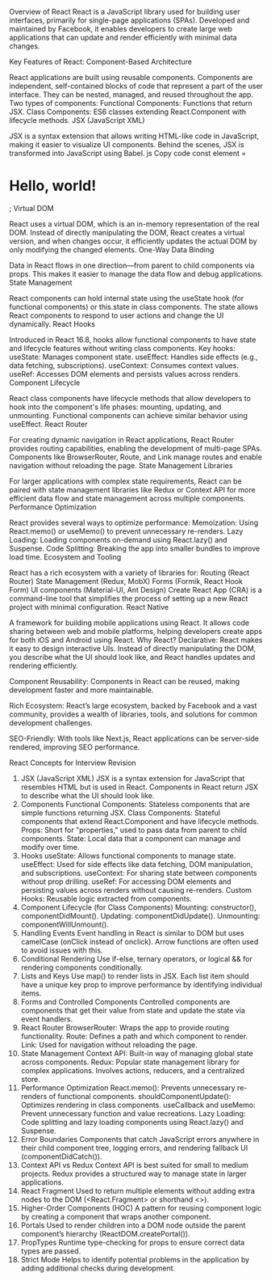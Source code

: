 Overview of React
React is a JavaScript library used for building user interfaces, primarily for single-page applications (SPAs). Developed and maintained by Facebook, it enables developers to create large web applications that can update and render efficiently with minimal data changes.

Key Features of React:
Component-Based Architecture

React applications are built using reusable components. Components are independent, self-contained blocks of code that represent a part of the user interface. They can be nested, managed, and reused throughout the app.
Two types of components:
Functional Components: Functions that return JSX.
Class Components: ES6 classes extending React.Component with lifecycle methods.
JSX (JavaScript XML)

JSX is a syntax extension that allows writing HTML-like code in JavaScript, making it easier to visualize UI components. Behind the scenes, JSX is transformed into JavaScript using Babel.
js
Copy code
const element = <h1>Hello, world!</h1>;
Virtual DOM

React uses a virtual DOM, which is an in-memory representation of the real DOM. Instead of directly manipulating the DOM, React creates a virtual version, and when changes occur, it efficiently updates the actual DOM by only modifying the changed elements.
One-Way Data Binding

Data in React flows in one direction—from parent to child components via props. This makes it easier to manage the data flow and debug applications.
State Management

React components can hold internal state using the useState hook (for functional components) or this.state in class components.
The state allows React components to respond to user actions and change the UI dynamically.
React Hooks

Introduced in React 16.8, hooks allow functional components to have state and lifecycle features without writing class components.
Key hooks:
useState: Manages component state.
useEffect: Handles side effects (e.g., data fetching, subscriptions).
useContext: Consumes context values.
useRef: Accesses DOM elements and persists values across renders.
Component Lifecycle

React class components have lifecycle methods that allow developers to hook into the component's life phases: mounting, updating, and unmounting. Functional components can achieve similar behavior using useEffect.
React Router

For creating dynamic navigation in React applications, React Router provides routing capabilities, enabling the development of multi-page SPAs.
Components like BrowserRouter, Route, and Link manage routes and enable navigation without reloading the page.
State Management Libraries

For larger applications with complex state requirements, React can be paired with state management libraries like Redux or Context API for more efficient data flow and state management across multiple components.
Performance Optimization

React provides several ways to optimize performance:
Memoization: Using React.memo() or useMemo() to prevent unnecessary re-renders.
Lazy Loading: Loading components on-demand using React.lazy() and Suspense.
Code Splitting: Breaking the app into smaller bundles to improve load time.
Ecosystem and Tooling

React has a rich ecosystem with a variety of libraries for:
Routing (React Router)
State Management (Redux, MobX)
Forms (Formik, React Hook Form)
UI components (Material-UI, Ant Design)
Create React App (CRA) is a command-line tool that simplifies the process of setting up a new React project with minimal configuration.
React Native

A framework for building mobile applications using React. It allows code sharing between web and mobile platforms, helping developers create apps for both iOS and Android using React.
Why React?
Declarative: React makes it easy to design interactive UIs. Instead of directly manipulating the DOM, you describe what the UI should look like, and React handles updates and rendering efficiently.

Component Reusability: Components in React can be reused, making development faster and more maintainable.

Rich Ecosystem: React’s large ecosystem, backed by Facebook and a vast community, provides a wealth of libraries, tools, and solutions for common development challenges.

SEO-Friendly: With tools like Next.js, React applications can be server-side rendered, improving SEO performance.

React Concepts for Interview Revision
1. JSX (JavaScript XML)
JSX is a syntax extension for JavaScript that resembles HTML but is used in React.
Components in React return JSX to describe what the UI should look like.
2. Components
Functional Components: Stateless components that are simple functions returning JSX.
Class Components: Stateful components that extend React.Component and have lifecycle methods.
Props: Short for "properties," used to pass data from parent to child components.
State: Local data that a component can manage and modify over time.
3. Hooks
useState: Allows functional components to manage state.
useEffect: Used for side effects like data fetching, DOM manipulation, and subscriptions.
useContext: For sharing state between components without prop drilling.
useRef: For accessing DOM elements and persisting values across renders without causing re-renders.
Custom Hooks: Reusable logic extracted from components.
4. Component Lifecycle (for Class Components)
Mounting: constructor(), componentDidMount().
Updating: componentDidUpdate().
Unmounting: componentWillUnmount().
5. Handling Events
Event handling in React is similar to DOM but uses camelCase (onClick instead of onclick).
Arrow functions are often used to avoid issues with this.
6. Conditional Rendering
Use if-else, ternary operators, or logical && for rendering components conditionally.
7. Lists and Keys
Use map() to render lists in JSX.
Each list item should have a unique key prop to improve performance by identifying individual items.
8. Forms and Controlled Components
Controlled components are components that get their value from state and update the state via event handlers.
9. React Router
BrowserRouter: Wraps the app to provide routing functionality.
Route: Defines a path and which component to render.
Link: Used for navigation without reloading the page.
10. State Management
Context API: Built-in way of managing global state across components.
Redux: Popular state management library for complex applications. Involves actions, reducers, and a centralized store.
11. Performance Optimization
React.memo(): Prevents unnecessary re-renders of functional components.
shouldComponentUpdate(): Optimizes rendering in class components.
useCallback and useMemo: Prevent unnecessary function and value recreations.
Lazy Loading: Code splitting and lazy loading components using React.lazy() and Suspense.
12. Error Boundaries
Components that catch JavaScript errors anywhere in their child component tree, logging errors, and rendering fallback UI (componentDidCatch()).
13. Context API vs Redux
Context API is best suited for small to medium projects.
Redux provides a structured way to manage state in larger applications.
14. React Fragment
Used to return multiple elements without adding extra nodes to the DOM (<React.Fragment> or shorthand <>).
15. Higher-Order Components (HOC)
A pattern for reusing component logic by creating a component that wraps another component.
16. Portals
Used to render children into a DOM node outside the parent component’s hierarchy (ReactDOM.createPortal()).
17. PropTypes
Runtime type-checking for props to ensure correct data types are passed.
18. Strict Mode
Helps to identify potential problems in the application by adding additional checks during development.